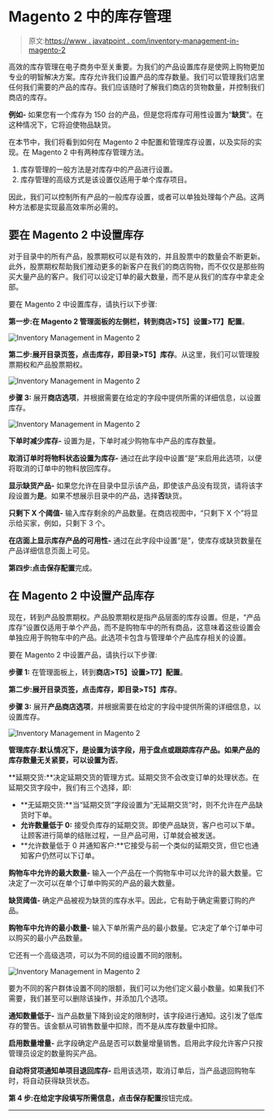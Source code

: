 # Magento 2 中的库存管理

> 原文:[https://www . javatpoint . com/inventory-management-in-magento-2](https://www.javatpoint.com/inventory-management-in-magento-2)

高效的库存管理在电子商务中至关重要。为我们的产品设置库存是使网上购物更加专业的明智解决方案。库存允许我们设置产品的库存数量。我们可以管理我们店里任何我们需要的产品的库存。我们应该随时了解我们商店的货物数量，并控制我们商店的库存。

**例如-** 如果您有一个库存为 150 台的产品，但是您将库存可用性设置为“**缺货**”。在这种情况下，它将迫使物品缺货。

在本节中，我们将看到如何在 Magento 2 中配置和管理库存设置，以及实际的实现。在 Magento 2 中有两种库存管理方法。

1.  库存管理的一般方法是对库存中的产品进行设置。
2.  库存管理的高级方式是该设置仅适用于单个库存项目。

因此，我们可以控制所有产品的一般库存设置，或者可以单独处理每个产品。这两种方法都是实现最高效率所必需的。

## 要在 Magento 2 中设置库存

对于目录中的所有产品，股票期权可以是有效的，并且股票中的数量会不断更新。此外，股票期权帮助我们推动更多的新客户在我们的商店购物，而不仅仅是那些购买大量产品的客户。我们可以设定订单的最大数量，而不是从我们的库存中拿走全部。

要在 Magento 2 中设置库存，请执行以下步骤:

**第一步:**在 Magento 2 管理面板的左侧栏，转到**商店>T5】设置>T7】配置**。

![Inventory Management in Magento 2](../Images/28eff8f96b7c753ed66c53da0dd87ef1.png)

**第二步:**展开目录页签，点击库存，即**目录>T5】库存**。从这里，我们可以管理股票期权和产品股票期权。

![Inventory Management in Magento 2](../Images/38b3c914938d53b198309ac9aad08add.png)

**步骤 3:** 展开**商店选项**，并根据需要在给定的字段中提供所需的详细信息，以设置库存。

![Inventory Management in Magento 2](../Images/ef66f3b98426a03498240aa6c6537e6d.png)

**下单时减少库存-** 设置为是，下单时减少购物车中产品的库存数量。

**取消订单时将物料状态设置为库存-** 通过在此字段中设置“是”来启用此选项，以便将取消的订单中的物料放回库存。

**显示缺货产品-** 如果您允许在目录中显示该产品，即使该产品没有现货，请将该字段设置为**是**。如果不想展示目录中的产品，选择**否**缺货。

**只剩下 X 个阈值-** 输入库存剩余的产品数量。在商店视图中，“只剩下 X 个”将显示给买家，例如，只剩下 3 个。

**在店面上显示库存产品的可用性-** 通过在此字段中设置“是”，使库存或缺货数量在产品详细信息页面上可见。

**第四步:**点击**保存配置**完成。

## 在 Magento 2 中设置产品库存

现在，转到产品股票期权。产品股票期权是指产品层面的库存设置。但是，“产品库存”设置仅适用于单个产品，而不是购物车中的所有商品，这意味着这些设置会单独应用于购物车中的产品。此选项卡包含与管理单个产品库存相关的设置。

要在 Magento 2 中设置产品，请执行以下步骤:

**步骤 1:** 在管理面板上，转到**商店>T5】设置>T7】配置**。

**第二步:**展开目录页签，点击库存，即**目录>T5】库存**。

**步骤 3:** 展开**产品商店选项**，并根据需要在给定的字段中提供所需的详细信息，以设置库存。

![Inventory Management in Magento 2](../Images/5bbabc29a322ea295ecad70b6c92e007.png)

**管理库存:**默认情况下，**是**设置为该字段，用于盘点或跟踪库存产品。如果产品的库存数量无关紧要，可以设置为**否**。

**延期交货:**决定延期交货的管理方式。延期交货不会改变订单的处理状态。在延期交货字段中，我们有三个选择，即:

*   **无延期交货:**当“延期交货”字段设置为“无延期交货”时，则不允许在产品缺货时下单。
*   **允许数量低于 0:** 接受负库存的延期交货。即使产品缺货，客户也可以下单。让顾客进行简单的结账过程，一旦产品可用，订单就会被发送。
*   **允许数量低于 0 并通知客户:**它接受与前一个类似的延期交货，但它也通知客户仍然可以下订单。

**购物车中允许的最大数量-** 输入一个产品在一个购物车中可以允许的最大数量。它决定了一次可以在单个订单中购买的产品的最大数量。

**缺货阈值-** 确定产品被视为缺货的库存水平。因此，它有助于确定需要订购的产品。

**购物车中允许的最小数量-** 输入下单所需产品的最小数量。它决定了单个订单中可以购买的最小产品数量。

它还有一个高级选项，可以为不同的组设置不同的限制。

![Inventory Management in Magento 2](../Images/7574911548417782887c6b6a096c9420.png)

要为不同的客户群体设置不同的限额，我们可以为他们定义最小数量。如果我们不需要，我们甚至可以删除该操作，并添加几个选项。

**通知数量低于-** 当产品数量下降到设定的限制时，该字段进行通知。这引发了低库存的警告。该金额从可销售数量中扣除，而不是从库存数量中扣除。

**启用数量增量-** 此字段确定产品是否可以数量增量销售。启用此字段允许客户只按管理员设定的数量购买产品。

**自动将贷项通知单项目退回库存-** 启用该选项，取消订单后，当产品退回购物车时，将自动获得缺货状态。

**第 4 步:**在给定字段填写所需信息，点击**保存配置**按钮完成。

* * *